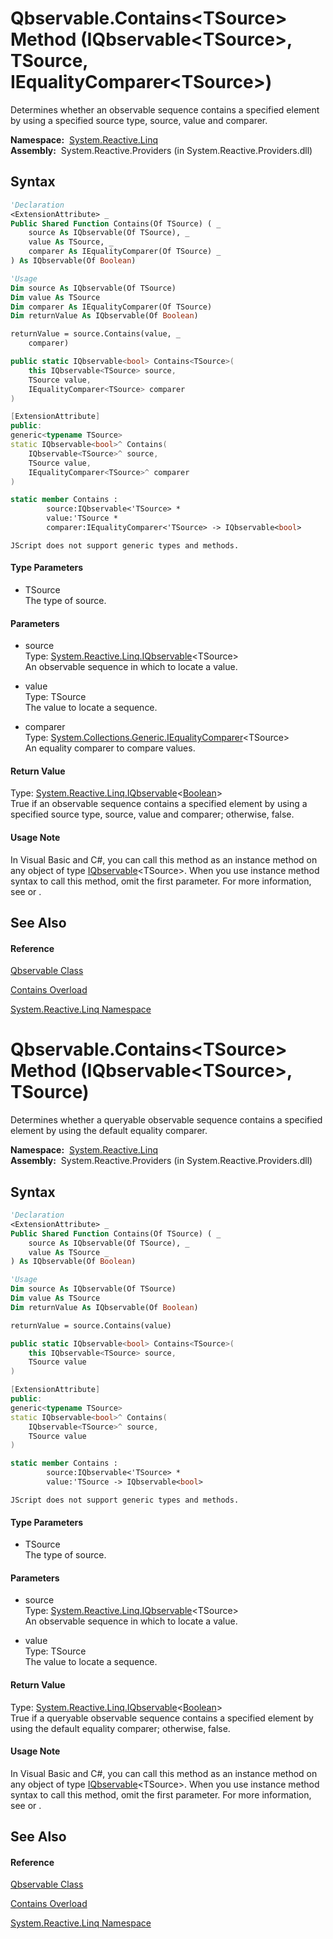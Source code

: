 # Qbservable.Contains\<TSource\> Method (IQbservable\<TSource\>, TSource, IEqualityComparer\<TSource\>)

Determines whether an observable sequence contains a specified element by using a specified source type, source, value and comparer.

**Namespace:**  [System.Reactive.Linq](System.Reactive.Linq\System.Reactive.Linq.md)  
**Assembly:**  System.Reactive.Providers (in System.Reactive.Providers.dll)

## Syntax

```vb
'Declaration
<ExtensionAttribute> _
Public Shared Function Contains(Of TSource) ( _
    source As IQbservable(Of TSource), _
    value As TSource, _
    comparer As IEqualityComparer(Of TSource) _
) As IQbservable(Of Boolean)
```

```vb
'Usage
Dim source As IQbservable(Of TSource)
Dim value As TSource
Dim comparer As IEqualityComparer(Of TSource)
Dim returnValue As IQbservable(Of Boolean)

returnValue = source.Contains(value, _
    comparer)
```

```csharp
public static IQbservable<bool> Contains<TSource>(
    this IQbservable<TSource> source,
    TSource value,
    IEqualityComparer<TSource> comparer
)
```

```c++
[ExtensionAttribute]
public:
generic<typename TSource>
static IQbservable<bool>^ Contains(
    IQbservable<TSource>^ source, 
    TSource value, 
    IEqualityComparer<TSource>^ comparer
)
```

```fsharp
static member Contains : 
        source:IQbservable<'TSource> * 
        value:'TSource * 
        comparer:IEqualityComparer<'TSource> -> IQbservable<bool> 
```

```jscript
JScript does not support generic types and methods.
```

#### Type Parameters

- TSource  
  The type of source.

#### Parameters

- source  
  Type: [System.Reactive.Linq.IQbservable](IQbservable\IQbservable(TSource).md)\<TSource\>  
  An observable sequence in which to locate a value.

- value  
  Type: TSource  
  The value to locate a sequence.

- comparer  
  Type: [System.Collections.Generic.IEqualityComparer](https://msdn.microsoft.com/en-us/library/ms132151)\<TSource\>  
  An equality comparer to compare values.

#### Return Value

Type: [System.Reactive.Linq.IQbservable](IQbservable\IQbservable(TSource).md)\<[Boolean](https://msdn.microsoft.com/en-us/library/a28wyd50)\>  
True if an observable sequence contains a specified element by using a specified source type, source, value and comparer; otherwise, false.

#### Usage Note

In Visual Basic and C\#, you can call this method as an instance method on any object of type [IQbservable](IQbservable\IQbservable(TSource).md)\<TSource\>. When you use instance method syntax to call this method, omit the first parameter. For more information, see [](https://msdn.microsoft.com/en-us/library/Bb384936) or [](https://msdn.microsoft.com/en-us/library/Bb383977).

## See Also

#### Reference

[Qbservable Class](Qbservable\Qbservable.md)

[Contains Overload](Contains\Qbservable.Contains.md)

[System.Reactive.Linq Namespace](System.Reactive.Linq\System.Reactive.Linq.md)









# Qbservable.Contains\<TSource\> Method (IQbservable\<TSource\>, TSource)

Determines whether a queryable observable sequence contains a specified element by using the default equality comparer.

**Namespace:**  [System.Reactive.Linq](System.Reactive.Linq\System.Reactive.Linq.md)  
**Assembly:**  System.Reactive.Providers (in System.Reactive.Providers.dll)

## Syntax

```vb
'Declaration
<ExtensionAttribute> _
Public Shared Function Contains(Of TSource) ( _
    source As IQbservable(Of TSource), _
    value As TSource _
) As IQbservable(Of Boolean)
```

```vb
'Usage
Dim source As IQbservable(Of TSource)
Dim value As TSource
Dim returnValue As IQbservable(Of Boolean)

returnValue = source.Contains(value)
```

```csharp
public static IQbservable<bool> Contains<TSource>(
    this IQbservable<TSource> source,
    TSource value
)
```

```c++
[ExtensionAttribute]
public:
generic<typename TSource>
static IQbservable<bool>^ Contains(
    IQbservable<TSource>^ source, 
    TSource value
)
```

```fsharp
static member Contains : 
        source:IQbservable<'TSource> * 
        value:'TSource -> IQbservable<bool> 
```

```jscript
JScript does not support generic types and methods.
```

#### Type Parameters

- TSource  
  The type of source.

#### Parameters

- source  
  Type: [System.Reactive.Linq.IQbservable](IQbservable\IQbservable(TSource).md)\<TSource\>  
  An observable sequence in which to locate a value.

- value  
  Type: TSource  
  The value to locate a sequence.

#### Return Value

Type: [System.Reactive.Linq.IQbservable](IQbservable\IQbservable(TSource).md)\<[Boolean](https://msdn.microsoft.com/en-us/library/a28wyd50)\>  
True if a queryable observable sequence contains a specified element by using the default equality comparer; otherwise, false.

#### Usage Note

In Visual Basic and C\#, you can call this method as an instance method on any object of type [IQbservable](IQbservable\IQbservable(TSource).md)\<TSource\>. When you use instance method syntax to call this method, omit the first parameter. For more information, see [](https://msdn.microsoft.com/en-us/library/Bb384936) or [](https://msdn.microsoft.com/en-us/library/Bb383977).

## See Also

#### Reference

[Qbservable Class](Qbservable\Qbservable.md)

[Contains Overload](Contains\Qbservable.Contains.md)

[System.Reactive.Linq Namespace](System.Reactive.Linq\System.Reactive.Linq.md)








